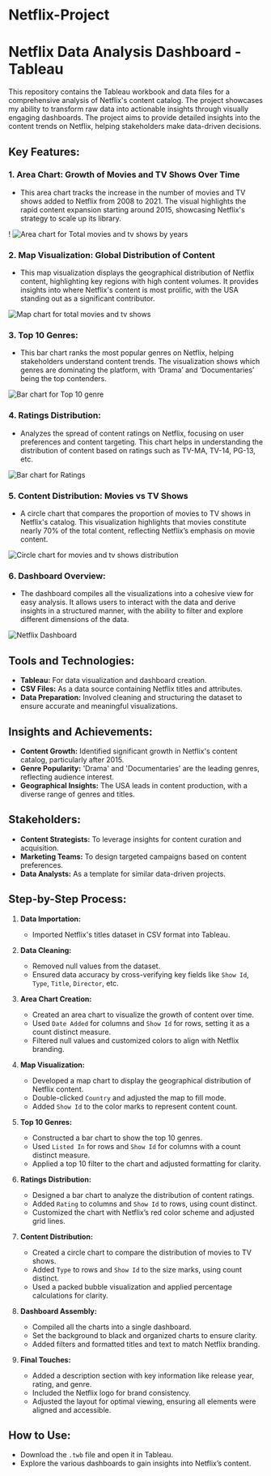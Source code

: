 # Netflix-Project
# Netflix Data Analysis Dashboard - Tableau

This repository contains the Tableau workbook and data files for a comprehensive analysis of Netflix's content catalog. The project showcases my ability to transform raw data into actionable insights through visually engaging dashboards. The project aims to provide detailed insights into the content trends on Netflix, helping stakeholders make data-driven decisions.

## Key Features:

### 1. **Area Chart: Growth of Movies and TV Shows Over Time**
   - This area chart tracks the increase in the number of movies and TV shows added to Netflix from 2008 to 2021. The visual highlights the rapid content expansion starting around 2015, showcasing Netflix's strategy to scale up its library.
 

   ! ![Area chart for Total movies and tv shows by years](https://github.com/user-attachments/assets/ee82073c-0fd6-47dc-92b1-283e08f8a849)

### 2. **Map Visualization: Global Distribution of Content**
   - This map visualization displays the geographical distribution of Netflix content, highlighting key regions with high content volumes. It provides insights into where Netflix's content is most prolific, with the USA standing out as a significant contributor.
  
   ![Map chart for total movies and tv shows](https://github.com/user-attachments/assets/17140a3d-8e2c-4168-a30e-e8bcaf57b932)


### 3. **Top 10 Genres:**
   - This bar chart ranks the most popular genres on Netflix, helping stakeholders understand content trends. The visualization shows which genres are dominating the platform, with ‘Drama’ and ‘Documentaries’ being the top contenders.
  
   ![Bar chart for Top 10 genre](https://github.com/user-attachments/assets/bbfe05dd-e18f-4d19-8b91-29ada64cc783)


### 4. **Ratings Distribution:**
   - Analyzes the spread of content ratings on Netflix, focusing on user preferences and content targeting. This chart helps in understanding the distribution of content based on ratings such as TV-MA, TV-14, PG-13, etc.
  
   ![Bar chart for Ratings](https://github.com/user-attachments/assets/994f83f1-62dd-4fe0-9c6f-d0971823bfbb)


### 5. **Content Distribution: Movies vs TV Shows**
   - A circle chart that compares the proportion of movies to TV shows in Netflix's catalog. This visualization highlights that movies constitute nearly 70% of the total content, reflecting Netflix’s emphasis on movie content.
  
   ![Circle chart for movies and tv shows distribution](https://github.com/user-attachments/assets/96371464-9af9-4924-993e-7308b77835fd)


### 6. **Dashboard Overview:**
   - The dashboard compiles all the visualizations into a cohesive view for easy analysis. It allows users to interact with the data and derive insights in a structured manner, with the ability to filter and explore different dimensions of the data.
  
   ![Netflix Dashboard](https://github.com/user-attachments/assets/7917444f-5b4a-47aa-9f03-32ebd19a6b56)


## Tools and Technologies:

- **Tableau:** For data visualization and dashboard creation.
- **CSV Files:** As a data source containing Netflix titles and attributes.
- **Data Preparation:** Involved cleaning and structuring the dataset to ensure accurate and meaningful visualizations.

## Insights and Achievements:

- **Content Growth:** Identified significant growth in Netflix's content catalog, particularly after 2015.
- **Genre Popularity:** 'Drama' and 'Documentaries' are the leading genres, reflecting audience interest.
- **Geographical Insights:** The USA leads in content production, with a diverse range of genres and titles.

## Stakeholders:

- **Content Strategists:** To leverage insights for content curation and acquisition.
- **Marketing Teams:** To design targeted campaigns based on content preferences.
- **Data Analysts:** As a template for similar data-driven projects.

## Step-by-Step Process:

1. **Data Importation:**
   - Imported Netflix's titles dataset in CSV format into Tableau.

2. **Data Cleaning:**
   - Removed null values from the dataset.
   - Ensured data accuracy by cross-verifying key fields like `Show Id`, `Type`, `Title`, `Director`, etc.

3. **Area Chart Creation:**
   - Created an area chart to visualize the growth of content over time.
   - Used `Date Added` for columns and `Show Id` for rows, setting it as a count distinct measure.
   - Filtered null values and customized colors to align with Netflix branding.

4. **Map Visualization:**
   - Developed a map chart to display the geographical distribution of Netflix content.
   - Double-clicked `Country` and adjusted the map to fill mode.
   - Added `Show Id` to the color marks to represent content count.

5. **Top 10 Genres:**
   - Constructed a bar chart to show the top 10 genres.
   - Used `Listed In` for rows and `Show Id` for columns with a count distinct measure.
   - Applied a top 10 filter to the chart and adjusted formatting for clarity.

6. **Ratings Distribution:**
   - Designed a bar chart to analyze the distribution of content ratings.
   - Added `Rating` to columns and `Show Id` to rows, using count distinct.
   - Customized the chart with Netflix’s red color scheme and adjusted grid lines.

7. **Content Distribution:**
   - Created a circle chart to compare the distribution of movies to TV shows.
   - Added `Type` to rows and `Show Id` to the size marks, using count distinct.
   - Used a packed bubble visualization and applied percentage calculations for clarity.

8. **Dashboard Assembly:**
   - Compiled all the charts into a single dashboard.
   - Set the background to black and organized charts to ensure clarity.
   - Added filters and formatted titles and text to match Netflix branding.

9. **Final Touches:**
   - Added a description section with key information like release year, rating, and genre.
   - Included the Netflix logo for brand consistency.
   - Adjusted the layout for optimal viewing, ensuring all elements were aligned and accessible.

## How to Use:
- Download the `.twb` file and open it in Tableau.
- Explore the various dashboards to gain insights into Netflix’s content.

